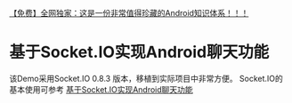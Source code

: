 [【免费】全网独家：这是一份非常值得珍藏的Android知识体系！！！](https://blog.csdn.net/silencezwm/article/details/85070260)


# 基于Socket.IO实现Android聊天功能

该Demo采用Socket.IO 0.8.3 版本，移植到实际项目中非常方便。
Socket.IO的基本使用可参考 [基于Socket.IO实现Android聊天功能](https://blog.csdn.net/silencezwm/article/details/77746665)
